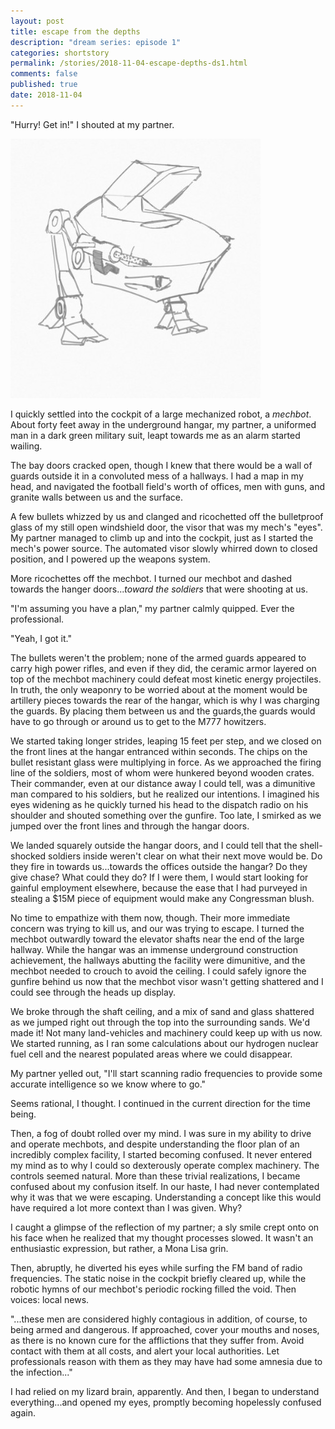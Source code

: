```yaml
---
layout: post
title: escape from the depths
description: "dream series: episode 1"
categories: shortstory
permalink: /stories/2018-11-04-escape-depths-ds1.html
comments: false
published: true
date: 2018-11-04
---
```


"Hurry! Get in!" I shouted at my partner. 

![MechBot](/assets/img/interests/mechbot-small.jpg)

I quickly settled into the cockpit of a large mechanized robot, a *mechbot*. About forty feet away in the underground hangar, my partner, a uniformed man in a dark green military suit, leapt towards me as an alarm started wailing. 

The bay doors cracked open, though I knew that there would be a wall of guards outside it in a convoluted mess of a hallways. I had a map in my head, and navigated the football field's worth of offices, men with guns, and granite walls between us and the surface. 

A few bullets whizzed by us and clanged and ricochetted off the bulletproof glass of my still open windshield door, the visor that was my mech's "eyes". My partner managed to climb up and into the cockpit, just as I started the mech's power source. The automated visor slowly whirred down to closed position, and I powered up the weapons system. 

More ricochettes off the mechbot. I turned our mechbot and dashed towards the hanger doors...*toward the soldiers* that were shooting at us.

"I'm assuming you have a plan," my partner calmly quipped. Ever the professional.

"Yeah, I got it."

The bullets weren't the problem; none of the armed guards appeared to carry high power rifles, and even if they did, the ceramic armor layered on top of the mechbot machinery could defeat most kinetic energy projectiles. In truth, the only weaponry to be worried about at the moment would be artillery pieces towards the rear of the hangar, which is why I was charging the guards. By placing them between us and the guards,the guards would have to go through or around us to get to the M777 howitzers. 

We started taking longer strides, leaping 15 feet per step, and we closed on the front lines at the hangar entranced within seconds. The chips on the bullet resistant glass were multiplying in force. As we approached the firing line of the soldiers, most of whom were hunkered beyond wooden crates. Their commander, even at our distance away I could tell, was a dimunitive man compared to his soldiers, but he realized our intentions. I imagined his eyes widening as he quickly turned his head to the dispatch radio on his shoulder and shouted something over the gunfire. Too late, I smirked as we jumped over the front lines and through the hangar doors.

We landed squarely outside the hangar doors, and I could tell that the shell-shocked soldiers inside weren't clear on what their next move would be. Do they fire in towards us...towards the offices outside the hangar? Do they give chase? What could they do? If I were them, I would start looking for gainful employment elsewhere, because the ease that I had purveyed in stealing a $15M piece of equipment would make any Congressman blush.

No time to empathize with them now, though. Their more immediate concern was trying to kill us, and our was trying to escape. I turned the mechbot outwardly toward the elevator shafts near the end of the large hallway. While the hangar was an immense underground construction achievement, the hallways abutting the facility were dimunitive, and the mechbot needed to crouch to avoid the ceiling. I could safely ignore the gunfire behind us now that the mechbot visor wasn't getting shattered and I could see through the heads up display. 

We broke through the shaft ceiling, and a mix of sand and glass shattered as we jumped right out through the top into the surrounding sands. We'd made it! Not many land-vehicles and machinery could keep up with us now. We started running, as I ran some calculations about our hydrogen nuclear fuel cell and the nearest populated areas where we could disappear. 

My partner yelled out, "I'll start scanning radio frequencies to provide some accurate intelligence so we know where to go."

Seems rational, I thought. I continued in the current direction for the time being. 

Then, a fog of doubt rolled over my mind. I was sure in my ability to drive and operate mechbots, and despite understanding the floor plan of an incredibly complex facility, I started becoming confused. It never entered my mind as to why I could so dexterously operate complex machinery. The controls seemed natural. More than these trivial realizations, I became confused about my confusion itself. In our haste, I had never contemplated why it was that we were escaping. Understanding a concept like this would have required a lot more context than I was given. Why? 

I caught a glimpse of the reflection of my partner; a sly smile crept onto on his face when he realized that my thought processes slowed. It wasn't an enthusiastic expression, but rather, a Mona Lisa grin.

Then, abruptly, he diverted his eyes while surfing the FM band of radio frequencies. The static noise in the cockpit briefly cleared up, while the robotic hymns of our mechbot's periodic rocking filled the void. Then voices: local news.

"...these men are considered highly contagious in addition, of course, to being armed and dangerous. If approached, cover your mouths and noses, as there is no known cure for the afflictions that they suffer from. Avoid contact with them at all costs, and alert your local authorities. Let professionals reason with them as they may have had some amnesia due to the infection..."

I had relied on my lizard brain, apparently. And then, I began to understand everything...and opened my eyes, promptly becoming hopelessly confused again.
